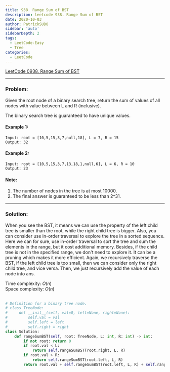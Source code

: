 ```yaml
---
title: 938. Range Sum of BST
description: leetcode 938. Range Sum of BST
date: 2020-10-03
author: PatrickSUDO
sidebar: 'auto'
sidebarDepth: 2
tags: 
  - LeetCode-Easy
  - Tree
categories:
  - LeetCode
---
```

[LeetCode 0938. Range Sum of BST](https://leetcode.com/problems/invert-binary-tree/)

---
### Problem: 

Given the root node of a binary search tree, return the sum of values of all nodes with value between L and R (inclusive).

The binary search tree is guaranteed to have unique values.


#### Example 1:

    Input: root = [10,5,15,3,7,null,18], L = 7, R = 15
    Output: 32

#### Example 2:

    Input: root = [10,5,15,3,7,13,18,1,null,6], L = 6, R = 10
    Output: 23

#### Note:

1. The number of nodes in the tree is at most 10000.
2. The final answer is guaranteed to be less than 2^31.

---
### Solution:
When you see the BST, it means we can use the property of the left child tree is smaller than the root, while the right child tree is bigger. Also, you can consider use in-order traversal to explore the tree in a sorted sequence. Here we can for sure, use in-order traversal to sort the tree and sum the elements in the range, but it cost additional memory. Besides, if the child tree is not in the specified range, we don't need to explore it. It can be a pruning which makes it more efficient. Again, we recursively traverse the BST, if the left child tree is too small, then we can consider only the right child tree, and vice versa. Then, we just recursively add the value of each node into ans.

Time complexity: $O(n)$ </br>
Space complexity: $O(n)$
</br>
</br>

```python
# Definition for a binary tree node.
# class TreeNode:
#     def __init__(self, val=0, left=None, right=None):
#         self.val = val
#         self.left = left
#         self.right = right
class Solution:
    def rangeSumBST(self, root: TreeNode, L: int, R: int) -> int:
        if not root: return 0
        if root.val < L:
            return self.rangeSumBST(root.right, L, R)
        if root.val > R:
            return self.rangeSumBST(root.left, L, R)
        return root.val + self.rangeSumBST(root.left, L, R) + self.rangeSumBST(root.right, L, R)
```
<Disqus shortname="patricksudo" />
